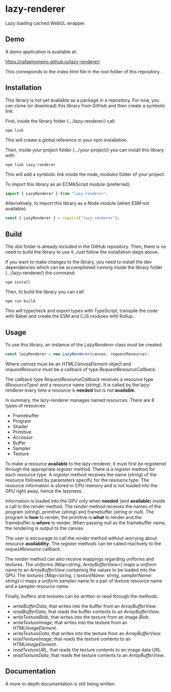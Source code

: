 # lazy-renderer
Lazy loading cached WebGL wrapper.

## Demo

A demo application is available at:

https://rafaelromeiro.github.io/lazy-renderer/

This corresponds to the *index.html* file in the root folder of this repository.

## Installation
This library is not yet available as a package in a repository.
For now, you can clone (or download) this library from GitHub and then create a symbolic link.

First, inside the library folder (.../lazy-renderer/) call:
```
npm link
```
This will create a global reference in your npm installation.

Then, inside your project folder (.../your-project/) you can install this library with:
```
npm link lazy-renderer
```
This will add a symbolic link inside the *node_modules* folder of your project.

To import this library as an ECMAScript module (preferred):
```javascript
import { LazyRenderer } from "lazy-renderer";
```

Alternatively, to import this library as a Node module (when ESM not available):
```javascript
const { LazyRenderer } = require("lazy-renderer");
```

## Build

The *dist* folder is already included in the GitHub repository.
Then, there is no need to build the library to use it.
Just follow the installation steps above.

If you want to make changes to the library, you need to install the dev dependencies which can be accomplished running inside the library folder (.../lazy-renderer/) the command:
```
npm install
```

Then, to build the library you can call:
```
npm run build
```
This will typecheck and export types with TypeScript, transpile the code with Babel and create the ESM and CJS modules with Rollup.

## Usage

To use this library, an instance of the *LazyRenderer* class must be created:
```javascript
const lazyRenderer = new LazyRenderer(canvas, requestResource);
```
Where *canvas* must be an *HTMLCanvasElement* object and *requestResource* must be a callback of type *RequestResourceCallback*.

The callback type *RequestResourceCallback* receives a resource type (*ResourceType*) and a resource name (*string*).
It is called by the lazy-renderer every time a resource is **needed** but is not **available**.

In summary, the lazy-renderer manages named resources.
There are 8 types of resources:
* Framebuffer
* Program
* Shader
* Primitive
* Accessor
* Buffer
* Sampler
* Texture

To make a resource **available** to the lazy-renderer, it must first be registered through the appropriate *register* method.
There is a *register* method for each resource type.
A *register* method receives the name (*string*) of the resource followed by parameters specific for the resource type.
The resource information is stored in CPU memory and is not loaded into the GPU right away, hence the lazyness.

Information is loaded into the GPU only when **needed** (and **available**) inside a call to the *render* method.
The *render* method receives the names of the program (*string*), primitive (*string*) and framebuffer (*string* or *null*).
The program is **how** to render, the primitive is **what** to render and the framebuffer is **where** to render.
When passing *null* as the framebuffer name, the rendering is output to the canvas.

The user is encourage to call the *render* method without worrying about resource **availability**.
The *register* methods can be called reactively to the *requestResource* callback.

The *render* method can also receive mappings regarding uniforms and textures.
The *uniforms* (*Map<string, ArrayBufferView>*) maps a *uniform* name to an *ArrayBufferView* containing the values to be loaded into the GPU.
The *textures* (*Map<string, { textureName: string, samplerName: string}>*) maps a *uniform sampler* name to a pair of texture resource name and a sampler resource name.

Finally, buffers and textures can be written or read through the methods:
* *writeBufferData*, that writes into the buffer from an *ArrayBufferView*.
* *readBufferData*, that reads the buffer contents to an *ArrayBufferView*.
* *writeTextureBlob*, that writes into the texture from an image *Blob*.
* *writeTextureImage*, that writes into the texture from an *HTMLImageElement*.
* *writeTextureData*, that writes into the texture from an *ArrayBufferView*.
* *readTextureImage*, that reads the texture contents to an *HTMLImageElement*.
* *readTextureURL*, that reads the texture contents to an image data URL.
* *readTextureData*, that reads the texture contents to an *ArrayBufferView*.

## Documentation

A more in-depth documentation is still being written.